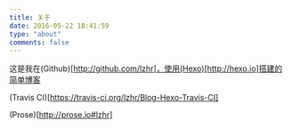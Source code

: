 ```yaml
---
title: 关于
date: 2016-05-22 18:41:59
type: "about"
comments: false
---
```

这是我在(Github)[http://github.com/lzhr]，使用(Hexo)[http://hexo.io]搭建的简单博客

(Travis CI)[https://travis-ci.org/lzhr/Blog-Hexo-Travis-CI]

(Prose)[http://prose.io#lzhr]


